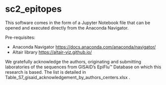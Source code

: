 # sc2_epitopes

This software comes in the form of a Jupyter Notebook file that can be opened and executed directly from the Anaconda Navigator.

Pre-requisites:
- Anaconda Navigator https://docs.anaconda.com/anaconda/navigator/
- Altair library https://altair-viz.github.io/

We gratefully acknowledge the authors, originating and submitting laboratories of the sequences from GISAID’s EpiFlu™ Database on which this research is based. The list is detailed in Table_S7_gisaid_acknowledgement_by_authors_centers.xlsx .

